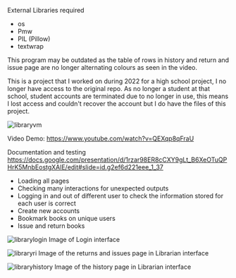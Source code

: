 External Libraries required
- os
- Pmw
- PIL (Pillow)
- textwrap
  
This program may be outdated as the table of rows in history and return and issue page are no longer alternating colours as seen in the video.

This is a project that I worked on during 2022 for a high school project, I no longer have access to the original repo.
As no longer a student at that school, student accounts are terminated due to no longer in use, this means I lost access and couldn't recover the account but I do have the files of this project.

![libraryvm](https://github.com/user-attachments/assets/f9d4ac12-039d-4fe1-ba03-430196da8a64)

Video Demo: https://www.youtube.com/watch?v=QEXqp8qFraU

Documentation and testing
https://docs.google.com/presentation/d/1rzar98ER8cCXY9gLt_B6XeOTuQPHrK5MnbEostgXAlE/edit#slide=id.g2ef6d221eee_1_37
- Loading all pages
- Checking many interactions for unexpected outputs 
- Logging in and out of different user to check the information stored for each user is correct
- Create new accounts
- Bookmark books on unique users
- Issue and return books

![librarylogin](https://github.com/user-attachments/assets/3bb6820a-02e5-4c4c-902a-64628ee02cad)
Image of Login interface 

![libraryri](https://github.com/user-attachments/assets/55a5c185-f5d6-49dd-81ae-9bb3b19c082c)
Image of the returns and issues page in Librarian interface

![libraryhistory](https://github.com/user-attachments/assets/e46cb669-ab73-429f-a33f-46c3d299ba25)
Image of the history page in Librarian interface
